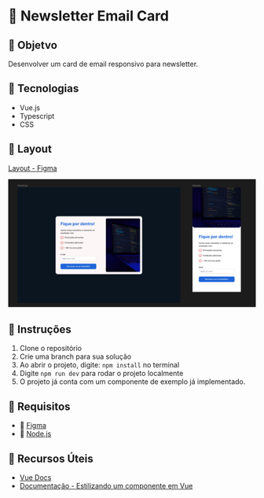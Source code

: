 # :email: Newsletter Email Card

## :rocket: Objetvo
Desenvolver um card de email responsivo para newsletter.

## :wrench: Tecnologias
- Vue.js
- Typescript
- CSS

## :art: Layout

[Layout - Figma](https://www.figma.com/file/K2wuDahkMEx0LSkYAYf3Yb/Newsletter?type=design&node-id=1%3A3&mode=design&t=kYPjtTfNTBPo6vlP-1)

![Design](src/assets/design.png)

## :red_circle: Instruções
1. Clone o repositório
2. Crie uma branch para sua solução
3. Ao abrir o projeto, digite: ``` npm install ``` no terminal 
4. Digite ```npm run dev``` para rodar o projeto localmente
5. O projeto já conta com um componente de exemplo já implementado.

## :pushpin: Requisitos
- :art: [Figma](https://www.figma.com/downloads/)
- :balloon: [Node.js](https://nodejs.org/en/download)

## :paperclip: Recursos Úteis
- [Vue Docs](https://vuejs.org/guide/introduction.html)
- [Documentação - Estilizando um componente em Vue](https://vuejs.org/api/sfc-css-features.html)